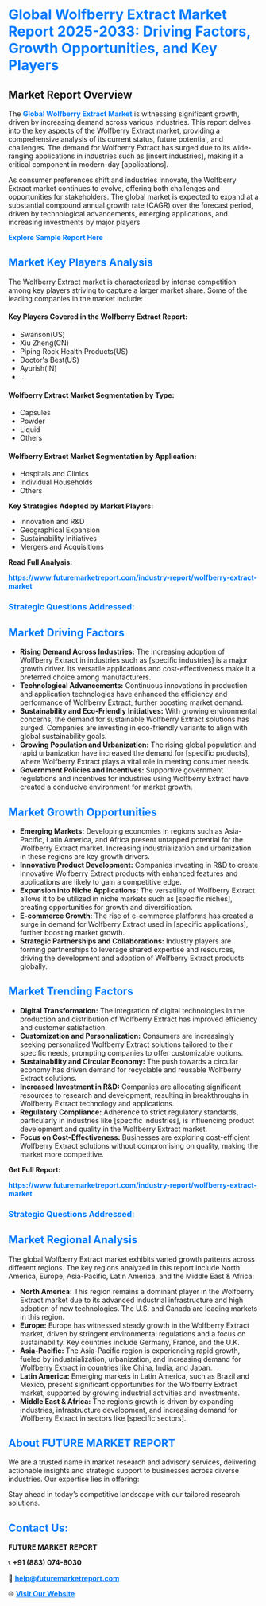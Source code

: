 <h1 style="color: #007BFF;">Global Wolfberry Extract Market Report 2025-2033: Driving Factors, Growth Opportunities, and Key Players</h1>

<section id="overview">
<h2>Market Report Overview</h2>
<p>The <a href="https://www.futuremarketreport.com/industry-report/wolfberry-extract-market" style="color: #007BFF; text-decoration: none;"><strong>Global Wolfberry Extract Market</strong></a> is witnessing significant growth, driven by increasing demand across various industries. This report delves into the key aspects of the Wolfberry Extract market, providing a comprehensive analysis of its current status, future potential, and challenges. The demand for Wolfberry Extract has surged due to its wide-ranging applications in industries such as [insert industries], making it a critical component in modern-day [applications].</p>
<p>As consumer preferences shift and industries innovate, the Wolfberry Extract market continues to evolve, offering both challenges and opportunities for stakeholders. The global market is expected to expand at a substantial compound annual growth rate (CAGR) over the forecast period, driven by technological advancements, emerging applications, and increasing investments by major players.</p>
</section>

<section id="overview">
<p><a href="https://www.futuremarketreport.com/request-sample/reportId=105479" style="color: #007BFF; text-decoration: none;"><strong>Explore Sample Report Here</strong></a></p>
</section>

<section id="key-players">
<h2 style="color: #007BFF;">Market Key Players Analysis</h2>
<p>The Wolfberry Extract market is characterized by intense competition among key players striving to capture a larger market share. Some of the leading companies in the market include:</p>
<h4>Key Players Covered in the Wolfberry Extract Report:</h4>
<ul><li>Swanson(US)</li><li>Xiu Zheng(CN)</li><li>Piping Rock Health Products(US)</li><li>Doctor&#039;s Best(US)</li><li>Ayurish(IN)</li><li>...</li></ul>
<h4>Wolfberry Extract Market Segmentation by Type:</h4>
<ul><li>Capsules</li><li>Powder</li><li>Liquid</li><li>Others</li></ul>

<h4>Wolfberry Extract Market Segmentation by Application:</h4>
<ul><li>Hospitals and Clinics</li><li>Individual Households</li><li>Others</li></ul>
<p><strong>Key Strategies Adopted by Market Players:</strong></p>
<ul>
<li>Innovation and R&D</li>
<li>Geographical Expansion</li>
<li>Sustainability Initiatives</li>
<li>Mergers and Acquisitions</li>
</ul>
</section>

<section>
<p><strong>Read Full Analysis: </strong></p><a href="https://www.futuremarketreport.com/industry-report/wolfberry-extract-market" style="color: #007BFF; text-decoration: none;"><strong>https://www.futuremarketreport.com/industry-report/wolfberry-extract-market</strong></a>
<h3 style="color: #007BFF;">Strategic Questions Addressed:</h3>
</section>

<section id="driving-factors">
<h2 style="color: #007BFF;">Market Driving Factors</h2>
<ul>
<li><strong>Rising Demand Across Industries:</strong> The increasing adoption of Wolfberry Extract in industries such as [specific industries] is a major growth driver. Its versatile applications and cost-effectiveness make it a preferred choice among manufacturers.</li>
<li><strong>Technological Advancements:</strong> Continuous innovations in production and application technologies have enhanced the efficiency and performance of Wolfberry Extract, further boosting market demand.</li>
<li><strong>Sustainability and Eco-Friendly Initiatives:</strong> With growing environmental concerns, the demand for sustainable Wolfberry Extract solutions has surged. Companies are investing in eco-friendly variants to align with global sustainability goals.</li>
<li><strong>Growing Population and Urbanization:</strong> The rising global population and rapid urbanization have increased the demand for [specific products], where Wolfberry Extract plays a vital role in meeting consumer needs.</li>
<li><strong>Government Policies and Incentives:</strong> Supportive government regulations and incentives for industries using Wolfberry Extract have created a conducive environment for market growth.</li>
</ul>
</section>

<section id="growth-opportunities">
<h2 style="color: #007BFF;">Market Growth Opportunities</h2>
<ul>
<li><strong>Emerging Markets:</strong> Developing economies in regions such as Asia-Pacific, Latin America, and Africa present untapped potential for the Wolfberry Extract market. Increasing industrialization and urbanization in these regions are key growth drivers.</li>
<li><strong>Innovative Product Development:</strong> Companies investing in R&D to create innovative Wolfberry Extract products with enhanced features and applications are likely to gain a competitive edge.</li>
<li><strong>Expansion into Niche Applications:</strong> The versatility of Wolfberry Extract allows it to be utilized in niche markets such as [specific niches], creating opportunities for growth and diversification.</li>
<li><strong>E-commerce Growth:</strong> The rise of e-commerce platforms has created a surge in demand for Wolfberry Extract used in [specific applications], further boosting market growth.</li>
<li><strong>Strategic Partnerships and Collaborations:</strong> Industry players are forming partnerships to leverage shared expertise and resources, driving the development and adoption of Wolfberry Extract products globally.</li>
</ul>
</section>

<section id="trending-factors">
<h2 style="color: #007BFF;">Market Trending Factors</h2>
<ul>
<li><strong>Digital Transformation:</strong> The integration of digital technologies in the production and distribution of Wolfberry Extract has improved efficiency and customer satisfaction.</li>
<li><strong>Customization and Personalization:</strong> Consumers are increasingly seeking personalized Wolfberry Extract solutions tailored to their specific needs, prompting companies to offer customizable options.</li>
<li><strong>Sustainability and Circular Economy:</strong> The push towards a circular economy has driven demand for recyclable and reusable Wolfberry Extract solutions.</li>
<li><strong>Increased Investment in R&D:</strong> Companies are allocating significant resources to research and development, resulting in breakthroughs in Wolfberry Extract technology and applications.</li>
<li><strong>Regulatory Compliance:</strong> Adherence to strict regulatory standards, particularly in industries like [specific industries], is influencing product development and quality in the Wolfberry Extract market.</li>
<li><strong>Focus on Cost-Effectiveness:</strong> Businesses are exploring cost-efficient Wolfberry Extract solutions without compromising on quality, making the market more competitive.</li>
</ul>
</section>

<section>
<p><strong>Get Full Report: </strong></p><a href="https://www.futuremarketreport.com/industry-report/wolfberry-extract-market" style="color: #007BFF; text-decoration: none;"><strong>https://www.futuremarketreport.com/industry-report/wolfberry-extract-market</strong></a>
<h3 style="color: #007BFF;">Strategic Questions Addressed:</h3>
</section>


<section id="regional-analysis">
<h2 style="color: #007BFF;">Market Regional Analysis</h2>
<p>The global Wolfberry Extract market exhibits varied growth patterns across different regions. The key regions analyzed in this report include North America, Europe, Asia-Pacific, Latin America, and the Middle East & Africa:</p>
<ul>
<li><strong>North America:</strong> This region remains a dominant player in the Wolfberry Extract market due to its advanced industrial infrastructure and high adoption of new technologies. The U.S. and Canada are leading markets in this region.</li>
<li><strong>Europe:</strong> Europe has witnessed steady growth in the Wolfberry Extract market, driven by stringent environmental regulations and a focus on sustainability. Key countries include Germany, France, and the U.K.</li>
<li><strong>Asia-Pacific:</strong> The Asia-Pacific region is experiencing rapid growth, fueled by industrialization, urbanization, and increasing demand for Wolfberry Extract in countries like China, India, and Japan.</li>
<li><strong>Latin America:</strong> Emerging markets in Latin America, such as Brazil and Mexico, present significant opportunities for the Wolfberry Extract market, supported by growing industrial activities and investments.</li>
<li><strong>Middle East & Africa:</strong> The region’s growth is driven by expanding industries, infrastructure development, and increasing demand for Wolfberry Extract in sectors like [specific sectors].</li>
</ul>
</section>

<footer>
<h2 style="color: #007BFF;">About FUTURE MARKET REPORT</h2>
<p>We are a trusted name in market research and advisory services, delivering actionable insights and strategic support to businesses across diverse industries. Our expertise lies in offering:</p>

<p>Stay ahead in today’s competitive landscape with our tailored research solutions.</p>

<h2 style="color: #007BFF;">Contact Us:</h2>
<p><strong>FUTURE MARKET REPORT</strong></p>
<p>📞 <strong>+91 (883) 074-8030</strong></p>
<p>📧 <strong><a href="mailto:help@futuremarketreport.com" style="color: #007BFF;">help@futuremarketreport.com</a></strong></p>
<p>🌐 <strong><a href="https://www.futuremarketreport.com/" style="color: #007BFF;">Visit Our Website</a></strong></p>
</footer>